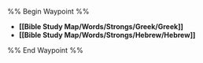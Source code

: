 %% Begin Waypoint %%
- **[[Bible Study Map/Words/Strongs/Greek/Greek]]**
- **[[Bible Study Map/Words/Strongs/Hebrew/Hebrew]]**

%% End Waypoint %%